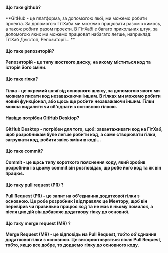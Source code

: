 #### Що таке github?  
**GitHub - це платформа, за допомогою якої, ми можемо робити проекта. За допомогою ГітХаба ми можемо працювати разом з кимось, а також робити разом проекти. В ГітХабі є багато прикольних штук, за допомогою яких ми можемо працюват набагато легше, наприклад: ГітХаб Декстоп, Репозиторії... **  
 
#### Що таке репозиторій?  
**Репозиторій - це типу жосткого диску, на якому міститься код та історія його зміни.**  

#### Що таке гілка?  
**Гілка - це окремий шляї від основного шляху, за допомогою якого ми можемо писати код незаважаючи іншим. В гілках ми можемо робити новий функціонал, або щось ще робити незаважаючи іншим. Гілки можна видалити чи об'єднати з основною гілкою.**  

#### Навіщо потрібен GitHub Desktop?  
**GitHub Desktop - потрібен для того, щоб: завантаживати код на ГітХаб, щоб розробникам буле легше робити код, а саме створювати гілки, загружати код, робити якісь зміни в коді...**  

#### Що таке commit?  
**Commit - це щось типу короткого пояснення коду, який зробив розробник і в цьому commit він розповідає, що робе його код та як він працює.**  

#### Що таку pull request (PR) ?  
**Pull Request (PR) - це запит на об'єднання додаткової гілки з основною. Це робе розробник і відправляє це Ментору, щоб він перевірив чи правильно працює код та не має в ньому помилок, а після цих дій він добавляє додаткову гілку до основної.**  

#### Що таку merge request (MR) ?  
**Merge Request (MR) - це відповідь на Pull Request, тобто об'єднання додаткової гілки з основною. Це використовується після Pull Request, тобто, якщо все добре, то додаємо гілку до основного коду.**  